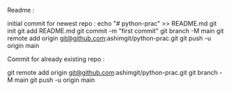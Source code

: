 Readme :

initial commit for newest repo :
echo "# python-prac" >> README.md
git init
git add README.md
git commit -m "first commit"
git branch -M main
git remote add origin git@github.com:ashimgit/python-prac.git
git push -u origin main

Commit for already existing repo :

git remote add origin git@github.com:ashimgit/python-prac.git
git branch -M main
git push -u origin main
